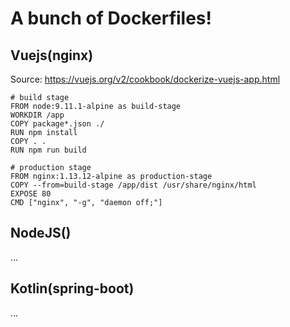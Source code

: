 # A bunch of Dockerfiles!


## Vuejs(nginx)
Source: https://vuejs.org/v2/cookbook/dockerize-vuejs-app.html

    # build stage
    FROM node:9.11.1-alpine as build-stage
    WORKDIR /app
    COPY package*.json ./
    RUN npm install
    COPY . .
    RUN npm run build
    
    # production stage
    FROM nginx:1.13.12-alpine as production-stage
    COPY --from=build-stage /app/dist /usr/share/nginx/html
    EXPOSE 80
    CMD ["nginx", "-g", "daemon off;"]


## NodeJS()
...

## Kotlin(spring-boot)
...